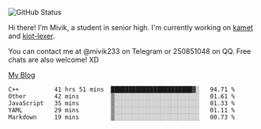 ![GitHub Status](https://github-readme-stats.vercel.app/api?show_icons=true&username=Mivik)

Hi there! I'm Mivik, a student in senior high. I'm currently working on [kamet](https://github.com/Mivik/kamet) and [kiot-lexer](https://github.com/KiotLand/kiot-lexer).

You can contact me at @mivik233 on Telegram or 250851048 on QQ. Free chats are also welcome! XD

[My Blog](https://mivik.gitee.io)

<!--START_SECTION:waka-->
```text
C++          41 hrs 51 mins  ███████████████████████▓░   94.71 % 
Other        42 mins         ▒░░░░░░░░░░░░░░░░░░░░░░░░   01.61 % 
JavaScript   35 mins         ▒░░░░░░░░░░░░░░░░░░░░░░░░   01.33 % 
YAML         29 mins         ▒░░░░░░░░░░░░░░░░░░░░░░░░   01.11 % 
Markdown     19 mins         ▒░░░░░░░░░░░░░░░░░░░░░░░░   00.73 % 
```
<!--END_SECTION:waka-->
